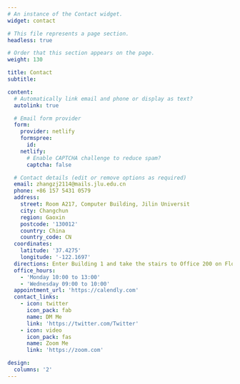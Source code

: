 ```yaml
---
# An instance of the Contact widget.
widget: contact

# This file represents a page section.
headless: true

# Order that this section appears on the page.
weight: 130

title: Contact
subtitle:

content:
  # Automatically link email and phone or display as text?
  autolink: true

  # Email form provider
  form:
    provider: netlify
    formspree:
      id:
    netlify:
      # Enable CAPTCHA challenge to reduce spam?
      captcha: false

  # Contact details (edit or remove options as required)
  email: zhangzj2114@mails.jlu.edu.cn
  phone: +86 157 5431 0579
  address:
    street: Room A217, Computer Building, Jilin Universit
    city: Changchun
    region: Gaoxin
    postcode: '130012'
    country: China
    country_code: CN
  coordinates:
    latitude: '37.4275'
    longitude: '-122.1697'
  directions: Enter Building 1 and take the stairs to Office 200 on Floor 2
  office_hours:
    - 'Monday 10:00 to 13:00'
    - 'Wednesday 09:00 to 10:00'
  appointment_url: 'https://calendly.com'
  contact_links:
    - icon: twitter
      icon_pack: fab
      name: DM Me
      link: 'https://twitter.com/Twitter'
    - icon: video
      icon_pack: fas
      name: Zoom Me
      link: 'https://zoom.com'

design:
  columns: '2'
---
```


<!--   # Contact details (edit or remove options as required)
  email: zhangzj2114@mails.jlu.edu.cn
  phone: +86 157 5431 0579
  address:
    street: Room A217, Computer Building, Jilin Universit
    city: Changchun
    region: Gaoxin
    postcode: '130012'
    country: China
    country_code: CN
     -->
<!-- design:
  columns: '2'
---
 -->
